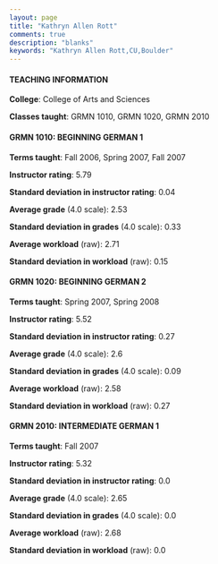 ```yaml
---
layout: page
title: "Kathryn Allen Rott" 
comments: true
description: "blanks"
keywords: "Kathryn Allen Rott,CU,Boulder"
---
```

<head>
<script src="https://ajax.googleapis.com/ajax/libs/jquery/2.1.3/jquery.min.js"></script>
<script src="https://dl.dropboxusercontent.com/s/pc42nxpaw1ea4o9/highcharts.js?dl=0"></script>
<!-- <script src="../assets/js/highcharts.js"></script> -->
<style type="text/css">@font-face {
	font-family: "Bebas Neue";
	src: url(https://www.filehosting.org/file/details/544349/BebasNeue Regular.otf) format("opentype");
	}
	h1.Bebas { 
		font-family: "Bebas Neue", Verdana, Tahoma;
	}
</style>
</head>
	   
#### TEACHING INFORMATION

**College**: College of Arts and Sciences

**Classes taught**: GRMN 1010, GRMN 1020, GRMN 2010

#### GRMN 1010: BEGINNING GERMAN 1

**Terms taught**: Fall 2006, Spring 2007, Fall 2007

**Instructor rating**: 5.79

**Standard deviation in instructor rating**: 0.04

**Average grade** (4.0 scale): 2.53

**Standard deviation in grades** (4.0 scale): 0.33

**Average workload** (raw): 2.71

**Standard deviation in workload** (raw): 0.15

#### GRMN 1020: BEGINNING GERMAN 2

**Terms taught**: Spring 2007, Spring 2008

**Instructor rating**: 5.52

**Standard deviation in instructor rating**: 0.27

**Average grade** (4.0 scale): 2.6

**Standard deviation in grades** (4.0 scale): 0.09

**Average workload** (raw): 2.58

**Standard deviation in workload** (raw): 0.27

#### GRMN 2010: INTERMEDIATE GERMAN 1

**Terms taught**: Fall 2007

**Instructor rating**: 5.32

**Standard deviation in instructor rating**: 0.0

**Average grade** (4.0 scale): 2.65

**Standard deviation in grades** (4.0 scale): 0.0

**Average workload** (raw): 2.68

**Standard deviation in workload** (raw): 0.0

